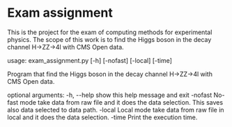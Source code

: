# Exam assignment


This is the project for the exam of computing methods for experimental physics. The scope of this work is to find the Higgs boson in the decay channel H->ZZ->4l with CMS Open data.

usage: exam_assignment.py [-h] [-nofast] [-local] [-time]

Program that find the Higgs boson in the decay channel H->ZZ->4l with CMS Open data.

optional arguments:
  -h, --help  show this help message and exit
  -nofast     No-fast mode take data from raw file and it does the data selection. This saves also data selected to
              data path.
  -local      Local mode take data from raw file in local and it does the data selection.
  -time       Print the execution time.
